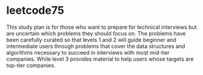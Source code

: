 # leetcode75
This study plan is for those who want to prepare for technical interviews but are uncertain which problems they should focus on. 
The problems have been carefully curated so that levels 1 and 2 will guide beginner and intermediate users through problems that cover the data structures and algorithms necessary to succeed in interviews with most mid-tier companies. While level 3 provides material to help users whose targets are top-tier companies.
